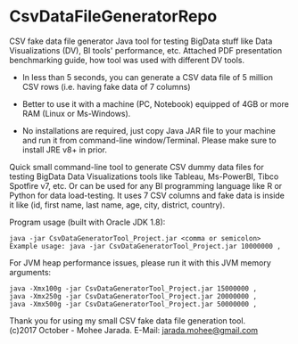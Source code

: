 # CsvDataFileGeneratorRepo
CSV fake data file generator Java tool for testing BigData stuff like Data Visualizations (DV), BI tools' performance, etc.
Attached PDF presentation benchmarking guide, how tool was used with different DV tools.

* In less than 5 seconds, you can generate a CSV data file of 5 million CSV rows (i.e. having fake data of 7 columns)

* Better to use it with a machine (PC, Notebook) equipped of 4GB or more RAM (Linux or Ms-Windows).

* No installations are required, just copy Java JAR file to your machine and run it from command-line window/Terminal. Please make sure to install JRE v8+ in prior.

Quick small command-line tool to generate CSV dummy data files for testing BigData Data Visualizations tools like 
Tableau, Ms-PowerBI, Tibco Spotfire v7, etc. Or can be used for any BI programming language like R or Python for data load-testing.
It uses 7 CSV columns and fake data is inside it like (id, first name, last name, age, city, district, country).

Program usage (built with Oracle JDK 1.8):

    java -jar CsvDataGeneratorTool_Project.jar <comma or semicolon> 
    Example usage: java -jar CsvDataGeneratorTool_Project.jar 10000000 ,

For JVM heap performance issues, please run it with this JVM memory arguments:

    java -Xmx100g -jar CsvDataGeneratorTool_Project.jar 15000000 ,
    java -Xmx250g -jar CsvDataGeneratorTool_Project.jar 20000000 ,
    java -Xmx500g -jar CsvDataGeneratorTool_Project.jar 50000000 ,

Thank you for using my small CSV fake data file generation tool.<br/>
(c)2017 October - Mohee Jarada. E-Mail: jarada.mohee@gmail.com

